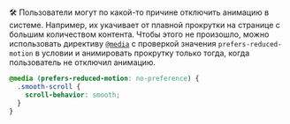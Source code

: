 🛠 Пользователи могут по какой-то причине отключить анимацию в системе. Например, их укачивает от плавной прокрутки на странице с большим количеством контента. Чтобы этого не произошло, можно использовать директиву [`@media`](/css/media) с проверкой значения `prefers-reduced-motion` в условии и анимировать прокрутку только тогда, когда пользователь не отключил анимацию.

```css
@media (prefers-reduced-motion: no-preference) {
  .smooth-scroll {
    scroll-behavior: smooth;
  }
}
```
